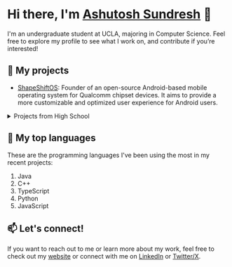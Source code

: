 # Hi there, I'm [Ashutosh Sundresh](https://ashutoshsundresh.com/) 👋

I'm an undergraduate student at UCLA, majoring in Computer Science. Feel free to explore my profile to see what I work on, and contribute if you’re interested!

## 🔭 My projects

- [ShapeShiftOS](https://shapeshiftos.com): Founder of an open-source Android-based mobile operating system for Qualcomm chipset devices. It aims to provide a more customizable and optimized user experience for Android users.

<details>

<summary>Projects from High School</summary>
                                    
- [Shiv Nadar School MUN Website](https://github.com/snsfmun/snsfmun.github.io): Built from scratch using HTML, CSS, and JavaScript and was used by everyone participating in the conference (approximately 250+ delegates). Includes information about the MUN, registrations, agendas for each committee, important documents, and a gallery.
- [MUN Research Website](https://munresearch.vercel.app): Built using TypeScript, Next.js, and deployed on Vercel. Uses Google's Programmable Search Engine on UN and Reuters, World Bank API for country information, a custom JSON file that identifies countries and assigns a flag emoji based on ISO code, and a DOMParser on the XML response from arXiv to display research papers.
- [Food Menu Alexa Skill](https://github.com/AshutoshSundresh/AlexaFoodMenuSkill): An Alexa Skill to read the school food menu based on prompts. Made it to the final round of SNSF Soulfest 2022 and won the “Best Showcase of STEAM” award. (Written in JavaScript using Node.js environment)
- [Organization Stars Counter](https://github.com/AshutoshSundresh/organization-starS): A FastAPI Python Application deployed as a serverless function on Vercel that generates a badge showing the total number of stars for a given GitHub organization to quickly showcase the popularity of an organization on a README file or similar.
- [Japa Mala Counter Widget](https://github.com/AshutoshSundresh/counter-widget): Built using Next.js, TypeScript, and NextUI for dheepam.net. Increments count with a simple clicker and support for rounds for every 108 counts. It also includes an image of a Mala that updates with each click.
</details>

## 🌱 My top languages

These are the programming languages I've been using the most in my recent projects:

1. Java
2. C++
3. TypeScript
4. Python
5. JavaScript

## 📫 Let's connect!

If you want to reach out to me or learn more about my work, feel free to check out my [website](https://ashutoshsundresh.com/) or connect with me on [LinkedIn](https://www.linkedin.com/in/asund/) or [Twitter/X](https://twitter.com/ASundresh/).
